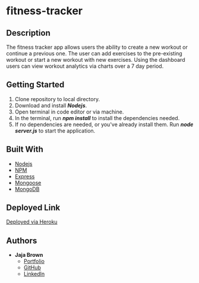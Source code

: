 # fitness-tracker

## Description

The fitness tracker app allows users the ability to create a new workout or continue a previous one. The user can add exercises to the pre-existing workout or start a new workout with new exercises. Using the dashboard users can view workout analytics via charts over a 7 day period.

## Getting Started

1. Clone repository to local directory.
2. Download and install **_Nodejs_**.
3. Open terminal in code editor or via machine.
4. In the terminal, run **_npm install_** to install the dependencies needed.
5. If no dependencies are needed, or you've already install them. Run **_node server.js_** to start the application.

## Built With

- [Nodejs](https://nodejs.org/)
- [NPM](https://www.npmjs.com/)
- [Express](https://expressjs.com/)
- [Mongoose](https://mongoosejs.com/)
- [MongoDB](https://www.mongodb.com/3)

## Deployed Link

[Deployed via Heroku](https://nameless-harbor-99466.herokuapp.com/)

## Authors

- **Jaja Brown**
  - [Portfolio](https://jbrown827.github.io/portfolio/)
  - [GitHub](https://github.com/jbrown827)
  - [LinkedIn](https://www.linkedin.com/in/jaja-brown-a42261201)
